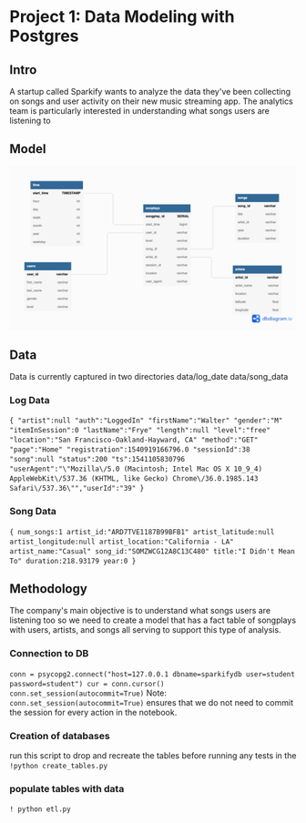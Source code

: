 # Project 1: Data Modeling with Postgres

## Intro
A startup called Sparkify wants to analyze the data they've been collecting on songs and user activity on their new music streaming app. The analytics team is particularly interested in understanding what songs users are listening to

## Model
![ERD!](assets/Udacity_project_1.png)

## Data
Data is currently captured in two directories
data/log_date
data/song_data

### Log Data
`{
 "artist":null
"auth":"LoggedIn"
"firstName":"Walter"
"gender":"M"
"itemInSession":0
"lastName":"Frye"
"length":null
"level":"free"
"location":"San Francisco-Oakland-Hayward, CA"
"method":"GET"
"page":"Home"
"registration":1540919166796.0
"sessionId":38
"song":null
"status":200
"ts":1541105830796
"userAgent":"\"Mozilla\/5.0 (Macintosh; Intel Mac OS X 10_9_4) AppleWebKit\/537.36 (KHTML, like Gecko) Chrome\/36.0.1985.143 Safari\/537.36\"","userId":"39"
}`

### Song Data
`{
num_songs:1
artist_id:"ARD7TVE1187B99BFB1"
artist_latitude:null
artist_longitude:null
artist_location:"California - LA"
artist_name:"Casual"
song_id:"SOMZWCG12A8C13C480"
title:"I Didn't Mean To"
duration:218.93179
year:0
}`

## Methodology 
The company's main objective is to understand what songs users are listening too so we need to create a model that has a fact table of songplays with users, artists, and songs all serving to support this type of analysis. 

### Connection to DB
`conn = psycopg2.connect("host=127.0.0.1 dbname=sparkifydb user=student password=student")
cur = conn.cursor()
conn.set_session(autocommit=True)`
Note: `conn.set_session(autocommit=True)` ensures that we do not need to commit the session for every action in the notebook.

### Creation of databases
run this script to drop and recreate the tables before running any tests in the 
`!python create_tables.py`

### populate tables with data
`! python etl.py`
